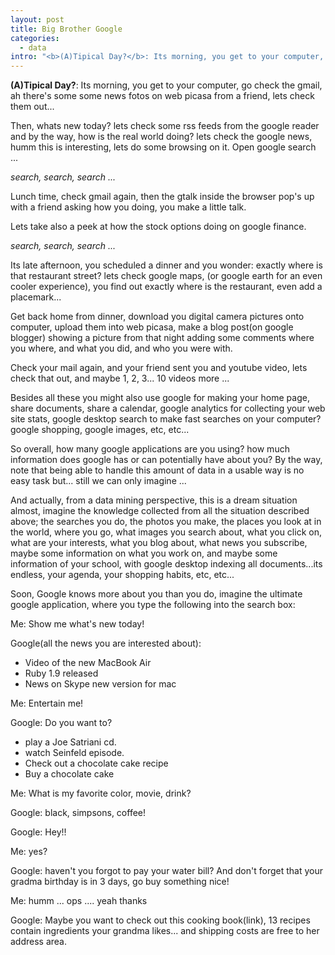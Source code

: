 ```yaml
--- 
layout: post
title: Big Brother Google
categories:
  - data
intro: "<b>(A)Tipical Day?</b>: Its morning, you get to your computer, go check the gmail, ah there's some some news fotos on web picasa from a friend, lets check them out&hellip; \n"
---
```


**(A)Tipical Day?**: Its morning, you get to your computer, go check the gmail, ah there's some some news fotos on web picasa from a friend, lets check them out...

Then, whats new today? lets check some rss feeds from the google reader and by
the way, how is the real world doing? lets check the google news, humm this is
interesting, lets do some browsing on it. Open google search ...

_search, search, search ..._

Lunch time, check gmail again, then the gtalk inside the browser pop's up with
a friend asking how you doing, you make a little talk.

Lets take also a peek at how the stock options doing on google finance.

_search, search, search ..._

Its late afternoon, you scheduled a dinner and you wonder: exactly where is
that restaurant street? lets check google maps, (or google earth for an even
cooler experience), you find out exactly where is the restaurant, even add a
placemark...

Get back home from dinner, download you digital camera pictures onto computer,
upload them into web picasa, make a blog post(on google blogger) showing a
picture from that night adding some comments where you where, and what you
did, and who you were with.

Check your mail again, and your friend sent you and youtube video, lets check
that out, and maybe 1, 2, 3... 10 videos more ...

Besides all these you might also use google for making your home page, share
documents, share a calendar, google analytics for collecting your web site
stats, google desktop search to make fast searches on your computer? google
shopping, google images, etc, etc...

So overall, how many google applications are you using? how much information
does google has or can potentially have about you? By the way, note that being
able to handle this amount of data in a usable way is no easy task but... still
we can only imagine ...

And actually, from a data mining perspective, this is a dream situation
almost, imagine the knowledge collected from all the situation described
above; the searches you do, the photos you make, the places you look at in the
world, where you go, what images you search about, what you click on, what are
your interests, what you blog about, what news you subscribe, maybe some
information on what you work on, and maybe some information of your school,
with google desktop indexing all documents...its endless, your agenda, your
shopping habits, etc, etc...

Soon, Google knows more about you than you do, imagine the ultimate google
application, where you type the following into the search box:

Me: Show me what's new today!

Google(all the news you are interested about):

 * Video of the new MacBook Air 
 * Ruby 1.9 released 
 * News on Skype new version for mac 

Me: Entertain me!

Google: Do you want to?

 * play a Joe Satriani cd. 
 * watch Seinfeld episode. 
 * Check out a chocolate cake recipe 
 * Buy a chocolate cake 

Me: What is my favorite color, movie, drink?

Google: black, simpsons, coffee!

Google: Hey!!

Me: yes?

Google: haven't you forgot to pay your water bill? And don't forget that your
gradma birthday is in 3 days, go buy something nice!

Me: humm ... ops .... yeah thanks

Google: Maybe you want to check out this cooking book(link), 13 recipes
contain ingredients your grandma likes... and shipping costs are free to her
address area.

